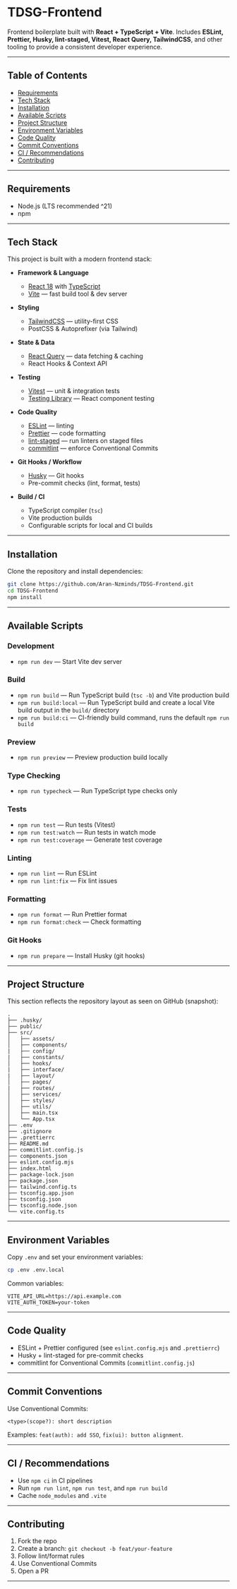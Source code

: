 # TDSG-Frontend

Frontend boilerplate built with **React + TypeScript + Vite**.
Includes **ESLint, Prettier, Husky, lint-staged, Vitest, React Query, TailwindCSS**, and other tooling to provide a consistent developer experience.

---

## Table of Contents

- [Requirements](#requirements)
- [Tech Stack](#tech-stack)
- [Installation](#installation)
- [Available Scripts](#available-scripts)
- [Project Structure](#project-structure)
- [Environment Variables](#environment-variables)
- [Code Quality](#code-quality)
- [Commit Conventions](#commit-conventions)
- [CI / Recommendations](#ci--recommendations)
- [Contributing](#contributing)

---

## Requirements

- Node.js (LTS recommended ^21)
- npm

---

## Tech Stack

This project is built with a modern frontend stack:

- **Framework & Language**
  - [React 18](https://react.dev/) with [TypeScript](https://www.typescriptlang.org/)
  - [Vite](https://vitejs.dev/) — fast build tool & dev server

- **Styling**
  - [TailwindCSS](https://tailwindcss.com/) — utility-first CSS
  - PostCSS & Autoprefixer (via Tailwind)

- **State & Data**
  - [React Query](https://tanstack.com/query/latest) — data fetching & caching
  - React Hooks & Context API

- **Testing**
  - [Vitest](https://vitest.dev/) — unit & integration tests
  - [Testing Library](https://testing-library.com/) — React component testing

- **Code Quality**
  - [ESLint](https://eslint.org/) — linting
  - [Prettier](https://prettier.io/) — code formatting
  - [lint-staged](https://github.com/okonet/lint-staged) — run linters on staged files
  - [commitlint](https://commitlint.js.org/) — enforce Conventional Commits

- **Git Hooks / Workflow**
  - [Husky](https://typicode.github.io/husky/) — Git hooks
  - Pre-commit checks (lint, format, tests)

- **Build / CI**
  - TypeScript compiler (`tsc`)
  - Vite production builds
  - Configurable scripts for local and CI builds

---

## Installation

Clone the repository and install dependencies:

```bash
git clone https://github.com/Aran-Nzminds/TDSG-Frontend.git
cd TDSG-Frontend
npm install
```

---

## Available Scripts

### Development

- `npm run dev` — Start Vite dev server

### Build

- `npm run build` — Run TypeScript build (`tsc -b`) and Vite production build
- `npm run build:local` — Run TypeScript build and create a local Vite build output in the `build/` directory
- `npm run build:ci` — CI-friendly build command, runs the default `npm run build`

### Preview

- `npm run preview` — Preview production build locally

### Type Checking

- `npm run typecheck` — Run TypeScript type checks only

### Tests

- `npm run test` — Run tests (Vitest)
- `npm run test:watch` — Run tests in watch mode
- `npm run test:coverage` — Generate test coverage

### Linting

- `npm run lint` — Run ESLint
- `npm run lint:fix` — Fix lint issues

### Formatting

- `npm run format` — Run Prettier format
- `npm run format:check` — Check formatting

### Git Hooks

- `npm run prepare` — Install Husky (git hooks)

---

## Project Structure

This section reflects the repository layout as seen on GitHub (snapshot):

```
.
├── .husky/
├── public/
├── src/
│   ├── assets/
│   ├── components/
|   ├── config/
|   ├── constants/
│   ├── hooks/
|   ├── interface/
|   ├── layout/
│   ├── pages/
|   ├── routes/
│   ├── services/
│   ├── styles/
│   ├── utils/
│   ├── main.tsx
│   └── App.tsx
├── .env
├── .gitignore
├── .prettierrc
├── README.md
├── commitlint.config.js
├── components.json
├── eslint.config.mjs
├── index.html
├── package-lock.json
├── package.json
├── tailwind.config.ts
├── tsconfig.app.json
├── tsconfig.json
├── tsconfig.node.json
└── vite.config.ts
```

---

## Environment Variables

Copy `.env` and set your environment variables:

```bash
cp .env .env.local
```

Common variables:

```env
VITE_API_URL=https://api.example.com
VITE_AUTH_TOKEN=your-token
```

---

## Code Quality

- ESLint + Prettier configured (see `eslint.config.mjs` and `.prettierrc`)
- Husky + lint-staged for pre-commit checks
- commitlint for Conventional Commits (`commitlint.config.js`)

---

## Commit Conventions

Use Conventional Commits:

```
<type>(scope?): short description
```

Examples: `feat(auth): add SSO`, `fix(ui): button alignment`.

---

## CI / Recommendations

- Use `npm ci` in CI pipelines
- Run `npm run lint`, `npm run test`, and `npm run build`
- Cache `node_modules` and `.vite`

---

## Contributing

1. Fork the repo
2. Create a branch: `git checkout -b feat/your-feature`
3. Follow lint/format rules
4. Use Conventional Commits
5. Open a PR

---
